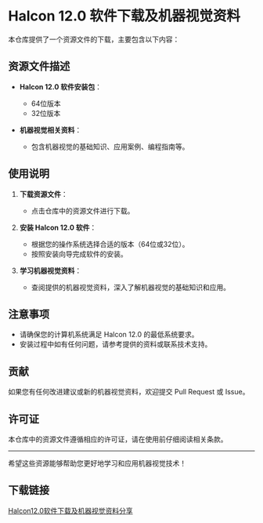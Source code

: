# Halcon 12.0 软件下载及机器视觉资料

本仓库提供了一个资源文件的下载，主要包含以下内容：

## 资源文件描述

- **Halcon 12.0 软件安装包**：
  - 64位版本
  - 32位版本

- **机器视觉相关资料**：
  - 包含机器视觉的基础知识、应用案例、编程指南等。

## 使用说明

1. **下载资源文件**：
   - 点击仓库中的资源文件进行下载。

2. **安装 Halcon 12.0 软件**：
   - 根据您的操作系统选择合适的版本（64位或32位）。
   - 按照安装向导完成软件的安装。

3. **学习机器视觉资料**：
   - 查阅提供的机器视觉资料，深入了解机器视觉的基础知识和应用。

## 注意事项

- 请确保您的计算机系统满足 Halcon 12.0 的最低系统要求。
- 安装过程中如有任何问题，请参考提供的资料或联系技术支持。

## 贡献

如果您有任何改进建议或新的机器视觉资料，欢迎提交 Pull Request 或 Issue。

## 许可证

本仓库中的资源文件遵循相应的许可证，请在使用前仔细阅读相关条款。

---

希望这些资源能够帮助您更好地学习和应用机器视觉技术！

## 下载链接

[Halcon12.0软件下载及机器视觉资料分享](https://pan.quark.cn/s/88dd474186d2)